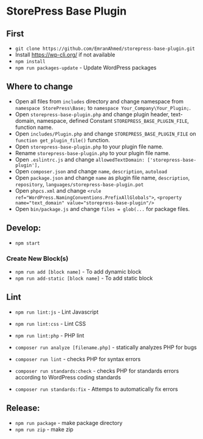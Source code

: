 # StorePress Base Plugin

## First

- `git clone https://github.com/EmranAhmed/storepress-base-plugin.git`
- Install https://wp-cli.org/ if not available
- `npm install`
- `npm run packages-update` - Update WordPress packages

## Where to change

- Open all files from `includes` directory and change namespace from `namespace StorePress\Base;` to `namespace Your_Company\Your_Plugin;`.
- Open `storepress-base-plugin.php` and change plugin header, text-domain, namespace, defined Constant `STOREPRESS_BASE_PLUGIN_FILE`, function name.
- Open `includes/Plugin.php` and change `STOREPRESS_BASE_PLUGIN_FILE` on `function get_plugin_file()` function.
- Open `storepress-base-plugin.php` to your plugin file name.
- Rename `storepress-base-plugin.php` to your plugin file name.
- Open `.eslintrc.js` and change `allowedTextDomain: ['storepress-base-plugin'],`
- Open `composer.json` and change `name`, `description`, `autoload`
- Open `package.json` and change `name` as plugin file name, `description`, `repository`, `languages/storepress-base-plugin.pot`
- Open `phpcs.xml` and change `<rule ref="WordPress.NamingConventions.PrefixAllGlobals">`, `<property name="text_domain" value="storepress-base-plugin"/>`
- Open `bin/package.js` and change `files = glob(...` for package files.

## Develop:

- `npm start`

### Create New Block(s)

- `npm run add [block name]` - To add dynamic block
- `npm run add-static [block name]` - To add static block

## Lint

- `npm run lint:js` - Lint Javascript
- `npm run lint:css` - Lint CSS
- `npm run lint:php` - PHP lint

- `composer run analyze [filename.php]` - statically analyzes PHP for bugs
- `composer run lint` - checks PHP for syntax errors
- `composer run standards:check` - checks PHP for standards errors according to WordPress coding standards
- `composer run standards:fix` - Attemps to automatically fix errors

## Release:

- `npm run package` - make package directory
- `npm run zip` - make zip
